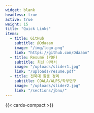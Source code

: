 ```yaml
---
widget: blank
headless: true
active: true
weight: 15
title: "Quick Links"
items:
  - title: GitHub
    subtitle: @Ddaaan
    image: "/img/logo.png"
    link: "https://github.com/Ddaaan"
  - title: Resumé (PDF)
    subtitle: 최신 이력서
    image: "/uploads/slider1.jpg"
    link: "/uploads/resume.pdf"
  - title: 전북대 활동 정리
    subtitle: COALA/ALPS/학부연구
    image: "/uploads/slider2.jpg"
    link: "/sections/jbnu/"
---
```


{{< cards-compact >}}
